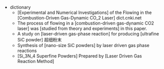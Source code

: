 - dictionary 
    - [Experimental and Numerical Investigations] of the Flowing in the [Combustion-Driven Gas-Dynamic CO_2 Laser] dict.cnki.net
    - The process of flowing in a [combustion-driven gas-dynamic CO2 laser] was [studied from theory and experiments] in this paper.
    - A study on [laser-driven gas-phase reaction] for producing [ultrafine SiC powder] 超细粉末
    - Synthesis of [nano-size SiC powders] by laser driven gas phase reactions
    - [Si_3N_4 Superfine Powders] Prepared by [Laser Driven Gas Reaction Method]
